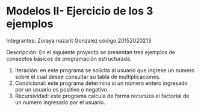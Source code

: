 # Modelos II- Ejercicio de los 3 ejemplos

Integrantes:
Zoraya nazarit Gonzalez  código:20152020213



Descripción:
En el siguiente proyecto se presentan tres ejemplos de conseptos básicos de programación estructurada.
1. Iteración: en este programa se solicita al usuario que ingrese un numero sobre el cual desee consultar su tabla de multiplicaciones.
2. Condicional: este programa determina si un número entero ingresado por un usuario   es positivo o negativo.
3. Recursividad: este programa calcula de forma recursiza el factorial de un numero ingresado por el usuario.

